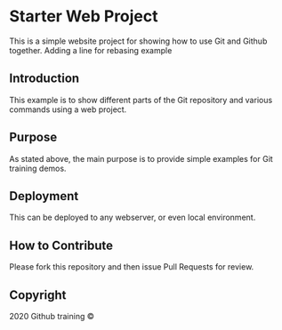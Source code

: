 # Starter Web Project

This is a simple website project for showing how to use Git and Github together.
Adding a line for rebasing example

## Introduction

This example is to show different parts of the Git repository and various commands using a web project.

## Purpose

As stated above, the main purpose is to provide simple examples for Git training demos.

## Deployment

This can be deployed to any webserver, or even local environment.

## How to Contribute

Please fork this repository and then issue Pull Requests for review.

## Copyright
2020 Github training &copy;